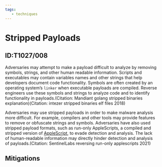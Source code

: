 ```yaml
---
tags:
   - techniques
---
```

# Stripped Payloads
## ID:T1027/008
Adversaries may attempt to make a payload difficult to analyze by removing symbols, strings, and other human readable information. Scripts and executables may contain variables names and other strings that help developers document code functionality. Symbols are often created by an operating system’s `linker` when executable payloads are compiled. Reverse engineers use these symbols and strings to analyze code and to identify functionality in payloads.(Citation: Mandiant golang stripped binaries explanation)(Citation: intezer stripped binaries elf files 2018)

Adversaries may use stripped payloads in order to make malware analysis more difficult. For example, compilers and other tools may provide features to remove or obfuscate strings and symbols. Adversaries have also used stripped payload formats, such as run-only AppleScripts, a compiled and stripped version of [AppleScript](/mitre/techniques/T1059/002), to evade detection and analysis. The lack of human-readable information may directly hinder detection and analysis of payloads.(Citation: SentinelLabs reversing run-only applescripts 2021)
## Mitigations
